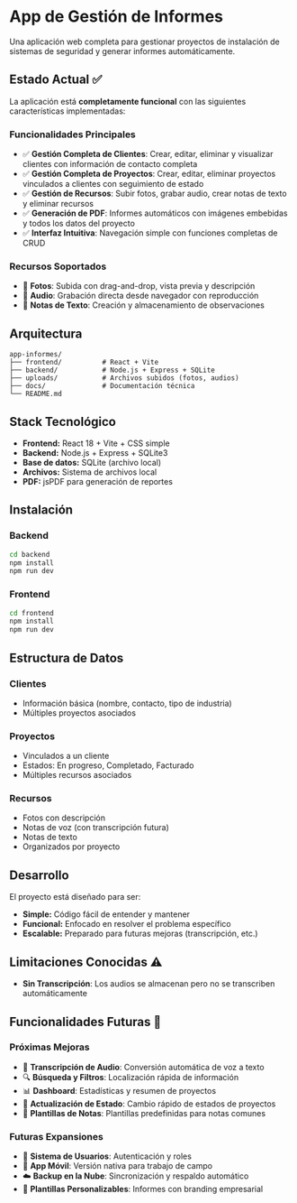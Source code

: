 # App de Gestión de Informes

Una aplicación web completa para gestionar proyectos de instalación de sistemas de seguridad y generar informes automáticamente.

## Estado Actual ✅

La aplicación está **completamente funcional** con las siguientes características implementadas:

### Funcionalidades Principales
- ✅ **Gestión Completa de Clientes**: Crear, editar, eliminar y visualizar clientes con información de contacto completa
- ✅ **Gestión Completa de Proyectos**: Crear, editar, eliminar proyectos vinculados a clientes con seguimiento de estado
- ✅ **Gestión de Recursos**: Subir fotos, grabar audio, crear notas de texto y eliminar recursos
- ✅ **Generación de PDF**: Informes automáticos con imágenes embebidas y todos los datos del proyecto
- ✅ **Interfaz Intuitiva**: Navegación simple con funciones completas de CRUD

### Recursos Soportados
- 📸 **Fotos**: Subida con drag-and-drop, vista previa y descripción
- 🎤 **Audio**: Grabación directa desde navegador con reproducción
- 📝 **Notas de Texto**: Creación y almacenamiento de observaciones

## Arquitectura

```
app-informes/
├── frontend/          # React + Vite
├── backend/           # Node.js + Express + SQLite
├── uploads/           # Archivos subidos (fotos, audios)
├── docs/              # Documentación técnica
└── README.md
```

## Stack Tecnológico

- **Frontend:** React 18 + Vite + CSS simple
- **Backend:** Node.js + Express + SQLite3
- **Base de datos:** SQLite (archivo local)
- **Archivos:** Sistema de archivos local
- **PDF:** jsPDF para generación de reportes

## Instalación

### Backend
```bash
cd backend
npm install
npm run dev
```

### Frontend
```bash
cd frontend
npm install
npm run dev
```

## Estructura de Datos

### Clientes
- Información básica (nombre, contacto, tipo de industria)
- Múltiples proyectos asociados

### Proyectos
- Vinculados a un cliente
- Estados: En progreso, Completado, Facturado
- Múltiples recursos asociados

### Recursos
- Fotos con descripción
- Notas de voz (con transcripción futura)
- Notas de texto
- Organizados por proyecto

## Desarrollo

El proyecto está diseñado para ser:
- **Simple:** Código fácil de entender y mantener
- **Funcional:** Enfocado en resolver el problema específico
- **Escalable:** Preparado para futuras mejoras (transcripción, etc.)

## Limitaciones Conocidas ⚠️

- **Sin Transcripción**: Los audios se almacenan pero no se transcriben automáticamente

## Funcionalidades Futuras 🚀

### Próximas Mejoras
- 🎯 **Transcripción de Audio**: Conversión automática de voz a texto
- 🔍 **Búsqueda y Filtros**: Localización rápida de información
- 📊 **Dashboard**: Estadísticas y resumen de proyectos
- 🔄 **Actualización de Estado**: Cambio rápido de estados de proyectos
- 📝 **Plantillas de Notas**: Plantillas predefinidas para notas comunes

### Futuras Expansiones
- 🔐 **Sistema de Usuarios**: Autenticación y roles
- 📱 **App Móvil**: Versión nativa para trabajo de campo
- ☁️ **Backup en la Nube**: Sincronización y respaldo automático
- 🎨 **Plantillas Personalizables**: Informes con branding empresarial
